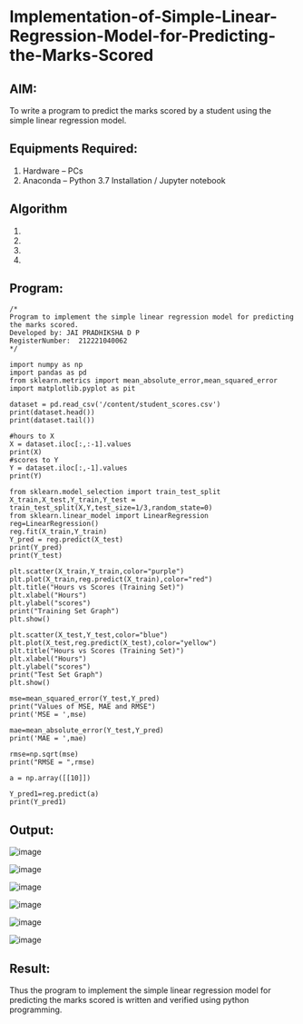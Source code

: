 # Implementation-of-Simple-Linear-Regression-Model-for-Predicting-the-Marks-Scored

## AIM:
To write a program to predict the marks scored by a student using the simple linear regression model.

## Equipments Required:
1. Hardware – PCs
2. Anaconda – Python 3.7 Installation / Jupyter notebook

## Algorithm
1. 
2. 
3. 
4. 

## Program:
```
/*
Program to implement the simple linear regression model for predicting the marks scored.
Developed by: JAI PRADHIKSHA D P
RegisterNumber:  212221040062
*/

import numpy as np
import pandas as pd
from sklearn.metrics import mean_absolute_error,mean_squared_error
import matplotlib.pyplot as pit

dataset = pd.read_csv('/content/student_scores.csv')
print(dataset.head())
print(dataset.tail())

#hours to X
X = dataset.iloc[:,:-1].values
print(X)
#scores to Y
Y = dataset.iloc[:,-1].values
print(Y)

from sklearn.model_selection import train_test_split
X_train,X_test,Y_train,Y_test = train_test_split(X,Y,test_size=1/3,random_state=0)
from sklearn.linear_model import LinearRegression
reg=LinearRegression()
reg.fit(X_train,Y_train)
Y_pred = reg.predict(X_test)
print(Y_pred)
print(Y_test)

plt.scatter(X_train,Y_train,color="purple")
plt.plot(X_train,reg.predict(X_train),color="red")
plt.title("Hours vs Scores (Training Set)")
plt.xlabel("Hours")
plt.ylabel("scores")
print("Training Set Graph")
plt.show()

plt.scatter(X_test,Y_test,color="blue")
plt.plot(X_test,reg.predict(X_test),color="yellow")
plt.title("Hours vs Scores (Training Set)")
plt.xlabel("Hours")
plt.ylabel("scores")
print("Test Set Graph")
plt.show()

mse=mean_squared_error(Y_test,Y_pred)
print("Values of MSE, MAE and RMSE")
print('MSE = ',mse)

mae=mean_absolute_error(Y_test,Y_pred)
print('MAE = ',mae)

rmse=np.sqrt(mse)
print("RMSE = ",rmse)

a = np.array([[10]])

Y_pred1=reg.predict(a)
print(Y_pred1)

```

## Output:
![image](https://github.com/Jai-Pradhiksha/Implementation-of-Simple-Linear-Regression-Model-for-Predicting-the-Marks-Scored/assets/100289733/d9e9d044-1040-447b-8343-328d81327a5e)

![image](https://github.com/Jai-Pradhiksha/Implementation-of-Simple-Linear-Regression-Model-for-Predicting-the-Marks-Scored/assets/100289733/8e210a0e-7ac1-4ec4-b168-ef4f4d0a1f32)

![image](https://github.com/Jai-Pradhiksha/Implementation-of-Simple-Linear-Regression-Model-for-Predicting-the-Marks-Scored/assets/100289733/214f41d5-5d67-475c-a02b-ae28bd820811)

![image](https://github.com/Jai-Pradhiksha/Implementation-of-Simple-Linear-Regression-Model-for-Predicting-the-Marks-Scored/assets/100289733/c8d9ca6a-2f81-4548-acd9-d882e67334f0)

![image](https://github.com/Jai-Pradhiksha/Implementation-of-Simple-Linear-Regression-Model-for-Predicting-the-Marks-Scored/assets/100289733/a47bd15f-b077-495c-b381-4de508f1b217)

![image](https://github.com/Jai-Pradhiksha/Implementation-of-Simple-Linear-Regression-Model-for-Predicting-the-Marks-Scored/assets/100289733/cfec3969-ba1d-481f-9400-3ee26268003a)



## Result:
Thus the program to implement the simple linear regression model for predicting the marks scored is written and verified using python programming.
